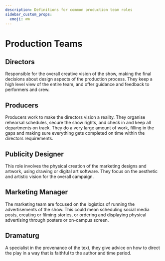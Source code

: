 ```yaml
---
description: Definitions for common production team roles
sidebar_custom_props:
  emoji: 👪
---
```


# Production Teams

## Directors

Responsible for the overall creative vision of the show, making the final decisions about design aspects of the production process.
They keep a high level view of the entire team, and offer guidance and feedback to performers and crew.

## Producers

Producers work to make the directors vision a reality. They organise rehearsal schedules, secure the show rights, and check in and keep all departments on track.
They do a very large amount of work, filling in the gaps and making sure everything gets completed on time within the directors requirements.

## Publicity Designer

This role involves the physical creation of the marketing designs and artwork, using drawing or digital art software.
They focus on the aesthetic and artistic vision for the overall campaign.

## Marketing Manager

The marketing team are focused on the logistics of running the advertisements of the show.
This could mean scheduling social media posts, creating or filming stories, or ordering and displaying physical advertising through posters or on-campus screen.

## Dramaturg

A specialist in the provenance of the text, they give advice on how to direct the play in a way that is faithful to the author and time period.
